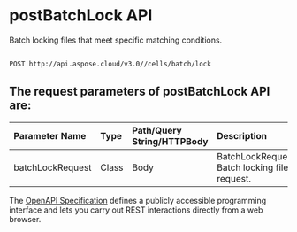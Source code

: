 # **postBatchLock API**

Batch locking files that meet specific matching conditions. 

```bash

POST http://api.aspose.cloud/v3.0//cells/batch/lock

```

## The request parameters of **postBatchLock** API are: 

| Parameter Name | Type | Path/Query String/HTTPBody | Description | 
| :- | :- | :- |:- | 
|batchLockRequest|Class|Body|BatchLockRequest Batch locking file request.  |


The [OpenAPI Specification](https://reference.aspose.cloud/cells/#/BatchController/PostBatchLock) defines a publicly accessible programming interface and lets you carry out REST interactions directly from a web browser.

